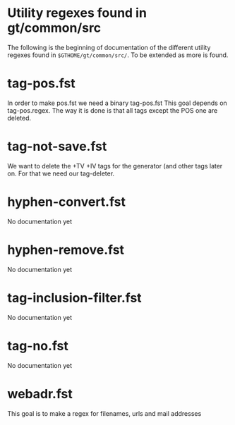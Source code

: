 # Utility regexes found in gt/common/src

The following is the beginning of documentation of the different utility regexes found in `$GTHOME/gt/common/src/`. To be extended as more is found.

# tag-pos.fst

In order to make pos.fst we need a binary tag-pos.fst
This goal depends on tag-pos.regex. The way it
is done is that all tags except the POS one are deleted.

# tag-not-save.fst

We want to delete the +TV +IV tags for the generator (and other
tags later on. For that we need our tag-deleter.

# hyphen-convert.fst

No documentation yet

# hyphen-remove.fst

No documentation yet

# tag-inclusion-filter.fst

No documentation yet

# tag-no.fst

No documentation yet

# webadr.fst

This goal is to make a regex for filenames, urls and mail addresses
